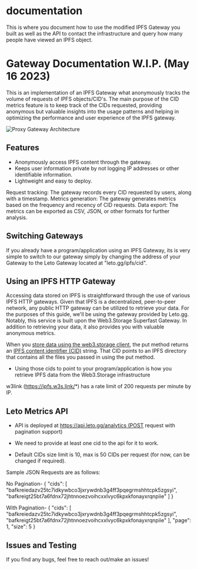 # documentation

This is where you document how to use the modified IPFS Gateway you built as well as the API to contact the infrastructure and query how many people have viewed an IPFS object. 

# Gateway Documentation W.I.P. (May 16 2023)

This is an implementation of an IPFS Gateway what anonymously tracks the volume of requests of IPFS objects/CID's. 
The main purpose of the CID metrics feature is to keep track of the CIDs requested, providing anonymous but valuable insights into the usage patterns and helping in optimizing the performance and user experience of the IPFS gateway.

![Proxy Gateway Architecture](https://user-images.githubusercontent.com/30084404/225565389-d78d75a7-7ee7-44c8-8ece-3793928c0f30.png)




## Features

- Anonymously access IPFS content through the gateway.
- Keeps user information private by not logging IP addresses or other identifiable information.
- Lightweight and easy to deploy.

Request tracking: The gateway records every CID requested by users, along with a timestamp.
Metrics generation: The gateway generates metrics based on the frequency and recency of CID requests.
Data export: The metrics can be exported as CSV, JSON, or other formats for further analysis.

## Switching Gateways

If you already have a program/application using an IPFS Gateway, its is very simple to switch to our gateway simply by changing the address of your Gateway to the Leto Gateway located at "leto.gg/ipfs/cid".

## Using an IPFS HTTP Gateway

Accessing data stored on IPFS is straightforward through the use of various IPFS HTTP gateways. Given that IPFS is a decentralized, peer-to-peer network, any public HTTP gateway can be utilized to retrieve your data. For the purposes of this guide, we'll be using the gateway provided by Leto.gg. Notably, this service is built upon the Web3.Storage Superfast Gateway. In addition to retrieving your data, it also provides you with valuable anonymous metrics.

When you [store data using the web3.storage client](https://web3.storage/docs/how-tos/store/), the put method returns an [IPFS content identifier (CID)](https://docs.ipfs.io/concepts/content-addressing/) string. That CID points to an IPFS directory that contains all the files you passed in using the put method.

- Using those cids to point to your program/application is how you retrieve IPFS data from the Web3.Storage infrastructure 

w3link (https://ipfs.w3s.link/*) has a rate limit of 200 requests per minute by IP.

## Leto Metrics API


- API is deployed at https://api.leto.gg/analytics (POST request with pagination support)

- We need to provide at least one cid to the api for it to work.

- Default CIDs size limit is 10, max is 50 CIDs per request (for now, can be changed if required).

Sample JSON Requests are as follows: 	

No Pagination- {
  "cids": [
    "bafkreiedazv25tc7idkywbco3jxrywdnb3g4ff3pqegrmshhtcpk5zgsyi",
    "bafkreigt25bt7a6fdnx72jhtnnoezvoihcxxlvyc6kpxkfonayxrqnpiie"
  ]
}


With Pagination-
{
  "cids": [
    "bafkreiedazv25tc7idkywbco3jxrywdnb3g4ff3pqegrmshhtcpk5zgsyi",
    "bafkreigt25bt7a6fdnx72jhtnnoezvoihcxxlvyc6kpxkfonayxrqnpiie"
  ],
  "page": 1,
  "size": 5
}






## Issues and Testing

If you find any bugs, feel free to reach out/make an issues!
